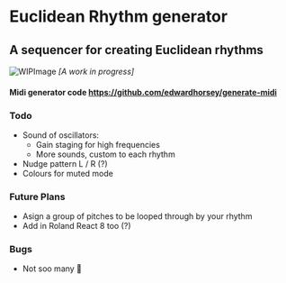 # Euclidean Rhythm generator
## A sequencer for creating Euclidean rhythms
![WIPImage](https://i.imgur.com/QS9Qohi.png)
_[A work in progress]_

#### Midi generator code https://github.com/edwardhorsey/generate-midi

### Todo
- Sound of oscillators:
  - Gain staging for high frequencies
  - More sounds, custom to each rhythm
- Nudge pattern L / R (?)
- Colours for muted mode

### Future Plans
- Asign a group of pitches to be looped through by your rhythm
- Add in Roland React 8 too (?)

### Bugs
- Not soo many 🤠
